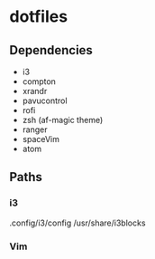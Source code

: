 # dotfiles

## Dependencies
- i3
 - compton
 - xrandr
 - pavucontrol
 - rofi
- zsh (af-magic theme)
- ranger
- spaceVim
- atom

## Paths
### i3
.config/i3/config
/usr/share/i3blocks

### Vim
